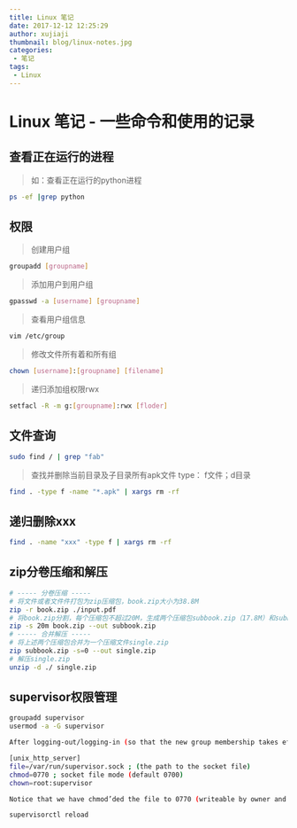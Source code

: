 ```yaml
---
title: Linux 笔记
date: 2017-12-12 12:25:29
author: xujiaji
thumbnail: blog/linux-notes.jpg
categories:
 - 笔记
tags:
 - Linux
---
```


# Linux 笔记 - 一些命令和使用的记录

## 查看正在运行的进程

> 如：查看正在运行的python进程

``` sh
ps -ef |grep python
```

## 权限

> 创建用户组

``` sh
groupadd [groupname]
```

> 添加用户到用户组

``` sh
gpasswd -a [username] [groupname]
```

> 查看用户组信息

``` sh
vim /etc/group
```

> 修改文件所有着和所有组

``` sh
chown [username]:[groupname] [filename]
```

> 递归添加组权限rwx

``` sh
setfacl -R -m g:[groupname]:rwx [floder]
```

## 文件查询

``` sh
sudo find / | grep "fab"
```

> 查找并删除当前目录及子目录所有apk文件
> type： f文件；d目录

``` sh
find . -type f -name "*.apk" | xargs rm -rf
```

## 递归删除xxx

``` sh
find . -name "xxx" -type f | xargs rm -rf
```

## zip分卷压缩和解压

``` sh
# ----- 分卷压缩 -----
# 将文件或者文件件打包为zip压缩包，book.zip大小为38.8M
zip -r book.zip ./input.pdf
# 将book.zip分割，每个压缩包不超过20M，生成两个压缩包subbook.zip（17.8M）和subbook.z01（21M）
zip -s 20m book.zip --out subbook.zip
# ----- 合并解压 -----
# 将上述两个压缩包合并为一个压缩文件single.zip
zip subbook.zip -s=0 --out single.zip
# 解压single.zip
unzip -d ./ single.zip
```

## supervisor权限管理

``` sh
groupadd supervisor
usermod -a -G supervisor

After logging-out/logging-in (so that the new group membership takes effect), edit the supervisord configuration file (/etc/supervisor/supervisor.conf) to make the unix_http_server section look as follows

[unix_http_server]
file=/var/run/supervisor.sock ; (the path to the socket file)
chmod=0770 ; socket file mode (default 0700)
chown=root:supervisor

Notice that we have chmod’ded the file to 0770 (writeable by owner and group), and chowned the file to root:supervisor, which will allow members of the supervisor group to make calls to supervisorctl. We must restart supervisord one last time

supervisorctl reload
```
